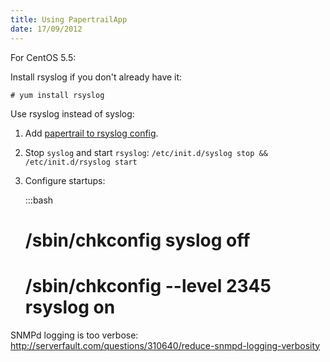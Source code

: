 ```yaml
---
title: Using PapertrailApp
date: 17/09/2012
---
```


For CentOS 5.5:

Install rsyslog if you don't already have it:

    # yum install rsyslog

Use rsyslog instead of syslog:

1. Add [papertrail to rsyslog
   config](https://papertrailapp.com/systems/setup#0).
2. Stop `syslog` and start `rsyslog`: `/etc/init.d/syslog stop && /etc/init.d/rsyslog start`
3. Configure startups:

    :::bash
    # /sbin/chkconfig syslog off
    # /sbin/chkconfig --level 2345 rsyslog on

SNMPd logging is too verbose: http://serverfault.com/questions/310640/reduce-snmpd-logging-verbosity



